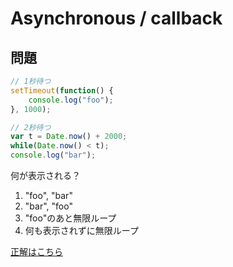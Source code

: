 Asynchronous / callback
===

## 問題

```javascript
// 1秒待つ
setTimeout(function() {
    console.log("foo");
}, 1000);

// 2秒待つ
var t = Date.now() + 2000;
while(Date.now() < t);
console.log("bar");
```

何が表示される？

1. "foo", "bar"
2. "bar", "foo"
3. "foo"のあと無限ループ
4. 何も表示されずに無限ループ

[正解はこちら](a.md)

